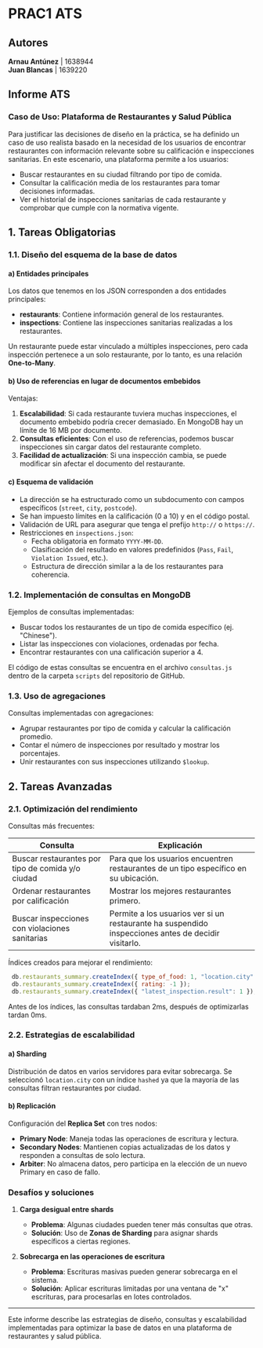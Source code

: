 # PRAC1 ATS

## Autores
**Arnau Antúnez** | 1638944  
**Juan Blancas** | 1639220  

## Informe ATS

### Caso de Uso: Plataforma de Restaurantes y Salud Pública
Para justificar las decisiones de diseño en la práctica, se ha definido un caso de uso realista basado en la necesidad de los usuarios de encontrar restaurantes con información relevante sobre su calificación e inspecciones sanitarias. En este escenario, una plataforma permite a los usuarios:

- Buscar restaurantes en su ciudad filtrando por tipo de comida.
- Consultar la calificación media de los restaurantes para tomar decisiones informadas.
- Ver el historial de inspecciones sanitarias de cada restaurante y comprobar que cumple con la normativa vigente.

## 1. Tareas Obligatorias
### 1.1. Diseño del esquema de la base de datos
#### a) Entidades principales
Los datos que tenemos en los JSON corresponden a dos entidades principales:

- **restaurants**: Contiene información general de los restaurantes.
- **inspections**: Contiene las inspecciones sanitarias realizadas a los restaurantes.

Un restaurante puede estar vinculado a múltiples inspecciones, pero cada inspección pertenece a un solo restaurante, por lo tanto, es una relación **One-to-Many**.

#### b) Uso de referencias en lugar de documentos embebidos
Ventajas:

1. **Escalabilidad**: Si cada restaurante tuviera muchas inspecciones, el documento embebido podría crecer demasiado. En MongoDB hay un límite de 16 MB por documento.
2. **Consultas eficientes**: Con el uso de referencias, podemos buscar inspecciones sin cargar datos del restaurante completo.
3. **Facilidad de actualización**: Si una inspección cambia, se puede modificar sin afectar el documento del restaurante.

#### c) Esquema de validación
- La dirección se ha estructurado como un subdocumento con campos específicos (`street`, `city`, `postcode`).
- Se han impuesto límites en la calificación (0 a 10) y en el código postal.
- Validación de URL para asegurar que tenga el prefijo `http://` o `https://`.
- Restricciones en `inspections.json`:
  - Fecha obligatoria en formato `YYYY-MM-DD`.
  - Clasificación del resultado en valores predefinidos (`Pass`, `Fail`, `Violation Issued`, etc.).
  - Estructura de dirección similar a la de los restaurantes para coherencia.

### 1.2. Implementación de consultas en MongoDB
Ejemplos de consultas implementadas:

- Buscar todos los restaurantes de un tipo de comida específico (ej. "Chinese").
- Listar las inspecciones con violaciones, ordenadas por fecha.
- Encontrar restaurantes con una calificación superior a 4.

El código de estas consultas se encuentra en el archivo `consultas.js` dentro de la carpeta `scripts` del repositorio de GitHub.

### 1.3. Uso de agregaciones
Consultas implementadas con agregaciones:

- Agrupar restaurantes por tipo de comida y calcular la calificación promedio.
- Contar el número de inspecciones por resultado y mostrar los porcentajes.
- Unir restaurantes con sus inspecciones utilizando `$lookup`.

## 2. Tareas Avanzadas
### 2.1. Optimización del rendimiento
Consultas más frecuentes:

| Consulta | Explicación |
|----------|------------|
| Buscar restaurantes por tipo de comida y/o ciudad | Para que los usuarios encuentren restaurantes de un tipo específico en su ubicación. |
| Ordenar restaurantes por calificación | Mostrar los mejores restaurantes primero. |
| Buscar inspecciones con violaciones sanitarias | Permite a los usuarios ver si un restaurante ha suspendido inspecciones antes de decidir visitarlo. |

Índices creados para mejorar el rendimiento:

```javascript
 db.restaurants_summary.createIndex({ type_of_food: 1, "location.city": 1 });
 db.restaurants_summary.createIndex({ rating: -1 });
 db.restaurants_summary.createIndex({ "latest_inspection.result": 1 });
```

Antes de los índices, las consultas tardaban 2ms, después de optimizarlas tardan 0ms.

### 2.2. Estrategias de escalabilidad
#### a) **Sharding**
Distribución de datos en varios servidores para evitar sobrecarga. Se seleccionó `location.city` con un índice `hashed` ya que la mayoría de las consultas filtran restaurantes por ciudad.

#### b) **Replicación**
Configuración del **Replica Set** con tres nodos:

- **Primary Node**: Maneja todas las operaciones de escritura y lectura.
- **Secondary Nodes**: Mantienen copias actualizadas de los datos y responden a consultas de solo lectura.
- **Arbiter**: No almacena datos, pero participa en la elección de un nuevo Primary en caso de fallo.

### Desafíos y soluciones

1. **Carga desigual entre shards**
   - **Problema**: Algunas ciudades pueden tener más consultas que otras.
   - **Solución**: Uso de **Zonas de Sharding** para asignar shards específicos a ciertas regiones.

2. **Sobrecarga en las operaciones de escritura**
   - **Problema**: Escrituras masivas pueden generar sobrecarga en el sistema.
   - **Solución**: Aplicar escrituras limitadas por una ventana de "x" escrituras, para procesarlas en lotes controlados.

---
Este informe describe las estrategias de diseño, consultas y escalabilidad implementadas para optimizar la base de datos en una plataforma de restaurantes y salud pública.
